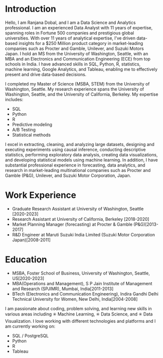 # Introduction

Hello, I am Ranjana Dobal, and I am a Data Science and Analytics professional. I am an experienced Data Analyst with 11 years of expertise, spanning roles in Fortune 500 companies and prestigious global universities. With over 11 years of analytical expertise, I’ve driven data-based insights for a $250 Million product category in market-leading companies such as Procter and Gamble, Unilever, and Suzuki Motors Japan. I hold an MS from the University of Washington, Seattle, with an MBA and an Electronics and Communication Engineering (ECE) from top schools in India. I have advanced skills in SQL, Python, R, statistics, machine learning, Google Analytics, and Tableau, enabling me to effectively present and drive data-based decisions.

I completed my Master of Science (MSBA, STEM) from the University of Washington, Seattle. My research experience spans the University of Washington, Seattle, and the University of California, Berkeley.
My expertise includes: 
* SQL
* Python
* R
* Predictive modeling 
* A/B Testing
* Statistical methods
  
I excel in extracting, cleaning, and analyzing large datasets, designing and executing experiments using causal inference, conducting descriptive statistics, performing exploratory data analysis, creating data visualizations, and developing statistical models using machine learning.
In addition, I have substantial professional experience in forecasting, data analytics, and research in market-leading multinational companies such as Procter and Gamble (P&G), Unilever, and Suzuki Motor Corporation, Japan.


# Work Experience
* Graduate Research Assistant at University of Washington, Seattle [2020-2023]
* Research Assistant at University of California, Berkeley [2018-2020]
* Market Planning Manager (forecasting) at Procter & Gamble (P&G)[2013-2017]
* R&D Engineer at Maruti Suzuki India Limited (Suzuki Motor Corporation Japan)[2008-2011]

# Education
* MSBA, Foster School of Business, University of Washington, Seattle, US[2020-2023]
* MBA(Operations and Management), S P Jain Institute of Management and Research (SPJIMR), Mumbai, India[2011-2013]
* BTech (Electronics and Communication Engineering), Indira Gandhi Delhi Technical University for Women, New Delhi, India[2004-2008]

I am passionate about coding, problem solving, and learning new skills in various areas including ✳️ Machine Learning, ✳️ Data Science, and ✳️ Data Visualization.
I love working with different technologies and platforms and I am currently working on:

* SQL / PostgreSQL 
* Python
* R
* Tableau


  


